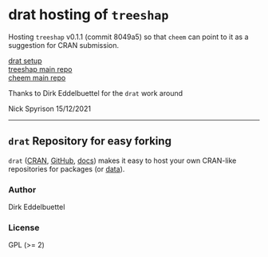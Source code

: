 # drat hosting of `treeshap`

Hosting `treeshap` v0.1.1 (commit 8049a5) so that `cheem` can point to it as a suggestion for CRAN submission. 

[drat setup](https://eddelbuettel.github.io/drat/vignettes/dratstepbystep/) \
[treeshap main repo](https://github.com/eddelbuettel/drat) \
[cheem main repo](https://github.com/eddelbuettel/drat)

Thanks to Dirk Eddelbuettel for the `drat` work around

Nick Spyrison 15/12/2021

-----

## `drat` Repository for easy forking

`drat` ([CRAN](https://cran.r-project.org/package=drat), [GitHub](https://github.com/eddelbuettel/drat), [docs](https://eddelbuettel.github.io/drat)) makes it easy to host your own
CRAN-like repositories for packages (or [data](https://journal.r-project.org/archive/2017/RJ-2017-026/index.html)).

### Author

Dirk Eddelbuettel

### License

GPL (>= 2)
